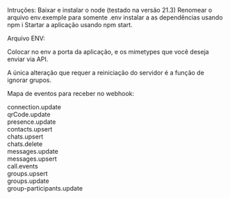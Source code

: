 Intruções:
Baixar e instalar o node (testado na versão 21.3)
Renomear o arquivo env.exemple para somente .env
instalar a as dependências usando npm i
Startar a aplicação usando npm start.

Arquivo ENV: 

Colocar no env a porta da aplicação, e os mimetypes que você deseja enviar via API.

A única alteração que requer a reiniciação do servidor é a função de ignorar grupos.

Mapa de eventos para receber no webhook:

connection.update <br>
qrCode.update<br>
presence.update<br>
contacts.upsert<br>
chats.upsert<br>
chats.delete<br>
messages.update<br>
messages.upsert<br>
call.events<br>
groups.upsert<br>
groups.update<br>
group-participants.update<br>
